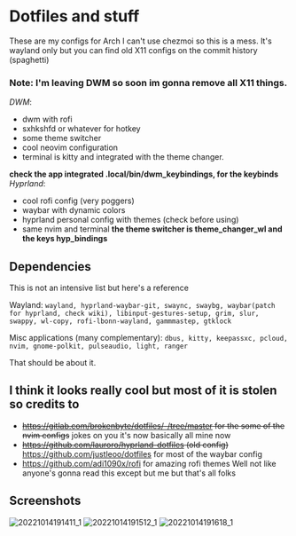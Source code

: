 # Dotfiles and stuff
These are my configs for Arch
I can't use chezmoi so this is a mess.
It's wayland only but you can find old X11 configs on the commit history (spaghetti)

### Note: I'm leaving DWM so soon im gonna remove all X11 things.
*DWM*:
- dwm with rofi
- sxhkshfd or whatever for hotkey
- some theme switcher 
- cool neovim configuration
- terminal is kitty and integrated with the theme changer.
 
 **check the app integrated .local/bin/dwm_keybindings, for the keybinds**
*Hyprland*:
- cool rofi config (very poggers)
- waybar with dynamic colors
- hyprland personal config with themes (check before using)
- same nvim and terminal
 **the theme switcher is theme_changer_wl and the keys hyp_bindings**
 
 ## Dependencies
 This is not an intensive list but here's a reference
 
 Wayland: `wayland, hyprland-waybar-git, swaync, swaybg, waybar(patch for hyprland, check wiki), libinput-gestures-setup, grim, slur, swappy, wl-copy, rofi-lbonn-wayland, gammmastep, gtklock`
  
  Misc applications (many complementary): `dbus, kitty, keepassxc, pcloud, nvim, gnome-polkit, pulseaudio, light, ranger`
  
  That should be about it.
## I think it looks really cool but most of it is stolen so credits to
- ~~https://gitlab.com/brokenbyte/dotfiles/-/tree/master for the some of the nvim configs~~ jokes on you it's now basically all mine now
- ~~https://github.com/lauroro/hyprland-dotfiles (old config)~~ https://github.com/justleoo/dotfiles for most of the waybar config
- https://github.com/adi1090x/rofi for amazing rofi themes
Well not like anyone's gonna read this except but me but that's all folks
## Screenshots
![20221014191411_1](https://user-images.githubusercontent.com/92183955/195913699-d8e06192-288a-423a-83b1-2a63fb5d930d.png)
![20221014191512_1](https://user-images.githubusercontent.com/92183955/195913773-eff5fe68-1fd2-4fb9-8899-f2870033926d.png)
![20221014191618_1](https://user-images.githubusercontent.com/92183955/195913926-922374ad-3c3c-4ab4-8dd7-44de0782e3ce.png)
